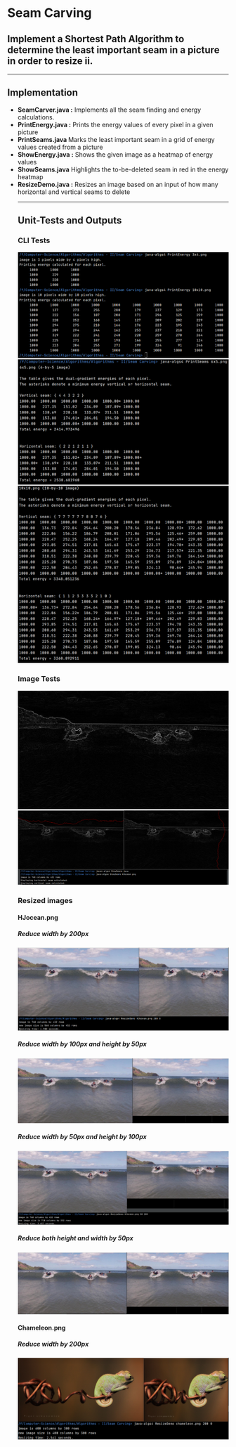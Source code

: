 # Seam Carving

## Implement a Shortest Path Algorithm to determine the least important seam in a picture in order to resize ii.

<hr>

## Implementation

<ul> 
<li><b>SeamCarver.java :</b> Implements all the seam finding and energy calculations.</li>
<li><b>PrintEnergy.java :</b> Prints the energy values of every pixel in a given picture</li>
<li><b>PrintSeams.java </b> Marks the least important seam in a grid of energy values created from a picture</li>
<li><b>ShowEnergy.java :</b> Shows the given image as a heatmap of energy values</li>
<li><b>ShowSeams.java</b> Highlights the to-be-deleted seam in red in the energy heatmap</li>
<li><b>ResizeDemo.java :</b> Resizes an image based on an input of how many horizontal and vertical seams to delete</li>
<hr>

## Unit-Tests and Outputs

### CLI Tests

<img src='Tests_&_Outputs/Energy_unit_testing.png'>
<img src='Tests_&_Outputs/Seam_unit_testing_01.png'>
<img src='Tests_&_Outputs/Seam_unit_testing_02.png'>

### Image Tests

<img src='Tests_&_Outputs/energy_diagram.png'>
<img src='Tests_&_Outputs/seam_diagram.png'>

### Resized images
#### HJocean.png
##### Reduce width by 200px

<img src='Tests_&_Outputs/HJocean(-200,0).png'>

##### Reduce width by 100px and height by 50px

<img src='Tests_&_Outputs/HJocean_(-100,-50).png'>

##### Reduce width by 50px and height by 100px

<img src='Tests_&_Outputs/HJocean_(-50,-100).png'>

##### Reduce both height and width by 50px

<img src='Tests_&_Outputs/HJocean_(-50,-50).png'>

#### Chameleon.png
##### Reduce width by 200px

<img src='Tests_&_Outputs/chameleon(-200,0).png'>
